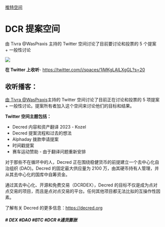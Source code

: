 

[推特空间](https://www.decredmagazine.com/tag/twitter-spaces/)

# DCR 提案空间



由 Tivra @WasPraxis 主持的 Twitter 空间讨论了目前要讨论和投票的 5 个提案 + 一般性讨论

![](https://www.decredmagazine.com/content/images/2023/01/image-11.png)

**在 Twitter 上收听**- https://twitter.com/i/spaces/1jMKgLAlLXgGL?s=20

## 收听播客：

[由 Tivra @WasPraxis](https://twitter.com/WasPraxis)主持的 Twitter 空间讨论了目前正在讨论和投票的 5 项提案 + 一般性讨论。提案所有者加入这个空间来讨论他们的目标和结果。

**Twitter 空间主题包括：**

- Decred 内容和资产翻译 2023 - Kozel
- Decred 提案流程和过去的想法
- Alphaday 拨款申请提案
- 时间戳提案
- 赛车运动赞助 - 由于翻译问题重新安排

对于那些不在循环中的人，Decred 正在围绕稳健货币的前提建立一个去中心化自治组织 (DAO)。Decred 的固定最大供应量为 2100 万，由其硬币持有人管理，并从其去中心化的国库中自筹资金。

通过其去中心化、开源和免费交易（DCRDEX），Decred 的目标不仅是成为点对点交易的项目，而且是点对点交易的平台。任何其他项目都无法比拟的互操作性因素。

了解有关 Decred 的更多信息：https://decred.org



##### # DEX #DAO #BTC #DCR #通货膨胀

